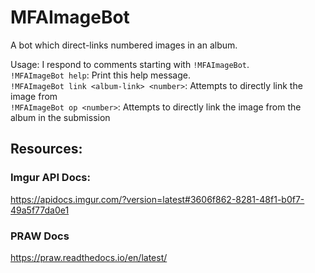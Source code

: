 # MFAImageBot
A bot which direct-links numbered images in an album.

Usage: 
I respond to comments starting with `!MFAImageBot`.  
`!MFAImageBot help`: Print this help message.  
`!MFAImageBot link <album-link> <number>`: Attempts to directly link the <number> image from <album-link>  
`!MFAImageBot op <number>`: Attempts to directly link the <number> image from the album in the submission  

## Resources:
### Imgur API Docs:
https://apidocs.imgur.com/?version=latest#3606f862-8281-48f1-b0f7-49a5f77da0e1

### PRAW Docs
https://praw.readthedocs.io/en/latest/
